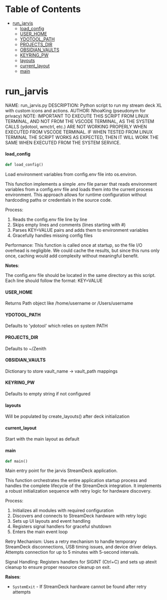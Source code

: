 # Table of Contents

* [run\_jarvis](#run_jarvis)
  * [load\_config](#run_jarvis.load_config)
  * [USER\_HOME](#run_jarvis.USER_HOME)
  * [YDOTOOL\_PATH](#run_jarvis.YDOTOOL_PATH)
  * [PROJECTS\_DIR](#run_jarvis.PROJECTS_DIR)
  * [OBSIDIAN\_VAULTS](#run_jarvis.OBSIDIAN_VAULTS)
  * [KEYRING\_PW](#run_jarvis.KEYRING_PW)
  * [layouts](#run_jarvis.layouts)
  * [current\_layout](#run_jarvis.current_layout)
  * [main](#run_jarvis.main)

<a id="run_jarvis"></a>

# run\_jarvis

NAME: run_jarvis.py
DESCRIPTION: Python script to run my stream deck XL with custom icons and actions.
AUTHOR: NhoaKing (pseudonym for privacy)
NOTE: IMPORTANT TO EXECUTE THIS SCRIPT FROM LINUX TERMINAL, AND NOT FROM THE VSCODE TERMINAL, AS THE SYSTEM CALLS (ydotool, wmctrl, etc.) ARE NOT WORKING PROPERLY WHEN EXECUTED FROM VSCODE TERMINAL. IF WHEN TESTED FROM LINUX TERMINAL THE SCRIPT WORKS AS EXPECTED, THEN IT WILL WORK THE SAME WHEN EXECUTED FROM THE SYSTEM SERVICE.

<a id="run_jarvis.load_config"></a>

#### load\_config

```python
def load_config()
```

Load environment variables from config.env file into os.environ.

This function implements a simple .env file parser that reads environment
variables from a config.env file and loads them into the current process
environment. This approach allows for runtime configuration without
hardcoding paths or credentials in the source code.

Process:
1. Reads the config.env file line by line
2. Skips empty lines and comments (lines starting with #)
3. Parses KEY=VALUE pairs and adds them to environment variables
4. Gracefully handles missing config files

Performance:
This function is called once at startup, so the file I/O overhead is
negligible. We could cache the results, but since this runs only once,
caching would add complexity without meaningful benefit.

**Notes**:

  The config.env file should be located in the same directory as this script.
  Each line should follow the format: KEY=VALUE

<a id="run_jarvis.USER_HOME"></a>

#### USER\_HOME

Returns Path object like /home/username or /Users/username

<a id="run_jarvis.YDOTOOL_PATH"></a>

#### YDOTOOL\_PATH

Defaults to 'ydotool' which relies on system PATH

<a id="run_jarvis.PROJECTS_DIR"></a>

#### PROJECTS\_DIR

Defaults to ~/Zenith

<a id="run_jarvis.OBSIDIAN_VAULTS"></a>

#### OBSIDIAN\_VAULTS

Dictionary to store vault_name -> vault_path mappings

<a id="run_jarvis.KEYRING_PW"></a>

#### KEYRING\_PW

Defaults to empty string if not configured

<a id="run_jarvis.layouts"></a>

#### layouts

Will be populated by create_layouts() after deck initialization

<a id="run_jarvis.current_layout"></a>

#### current\_layout

Start with the main layout as default

<a id="run_jarvis.main"></a>

#### main

```python
def main()
```

Main entry point for the jarvis StreamDeck application.

This function orchestrates the entire application startup process and handles
the complete lifecycle of the StreamDeck integration. It implements a robust
initialization sequence with retry logic for hardware discovery.

Process:
1. Initializes all modules with required configuration
2. Discovers and connects to StreamDeck hardware with retry logic
3. Sets up UI layouts and event handling
4. Registers signal handlers for graceful shutdown
5. Enters the main event loop

Retry Mechanism:
Uses a retry mechanism to handle temporary StreamDeck disconnections,
USB timing issues, and device driver delays. Attempts connection for
up to 5 minutes with 5-second intervals.

Signal Handling:
Registers handlers for SIGINT (Ctrl+C) and sets up atexit cleanup
to ensure proper resource cleanup on exit.

**Raises**:

- `SystemExit` - If StreamDeck hardware cannot be found after retry attempts

